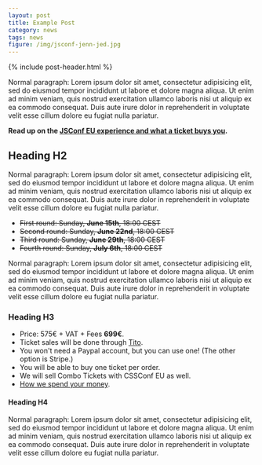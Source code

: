 ```yaml
---
layout: post
title: Example Post
category: news
tags: news
figure: /img/jsconf-jenn-jed.jpg
---
```


{% include post-header.html %}

Normal paragraph: Lorem ipsum dolor sit amet, consectetur adipisicing elit, sed do eiusmod tempor incididunt ut labore et dolore magna aliqua. Ut enim ad minim veniam, quis nostrud exercitation ullamco laboris nisi ut aliquip ex ea commodo consequat. Duis aute irure dolor in reprehenderit in voluptate velit esse cillum dolore eu fugiat nulla pariatur. 

**Read up on the [JSConf EU experience and what a ticket buys you](/why/ "WHY JSConf EU").**

## Heading H2

Normal paragraph: Lorem ipsum dolor sit amet, consectetur adipisicing elit, sed do eiusmod tempor incididunt ut labore et dolore magna aliqua. Ut enim ad minim veniam, quis nostrud exercitation ullamco laboris nisi ut aliquip ex ea commodo consequat. Duis aute irure dolor in reprehenderit in voluptate velit esse cillum dolore eu fugiat nulla pariatur. 

- <s>First round: Sunday, **June 15th**, 18:00 CEST</s>
- <s>Second round: Sunday, **June 22nd**, 18:00 CEST</s>
- <s>Third round: Sunday, **June 29th**, 18:00 CEST</s>
- <s>Fourth round: Sunday, **July 6th**, 18:00 CEST</s>

Normal paragraph: Lorem ipsum dolor sit amet, consectetur adipisicing elit, sed do eiusmod tempor incididunt ut labore et dolore magna aliqua. Ut enim ad minim veniam, quis nostrud exercitation ullamco laboris nisi ut aliquip ex ea commodo consequat. Duis aute irure dolor in reprehenderit in voluptate velit esse cillum dolore eu fugiat nulla pariatur. 

### Heading H3

- Price: 575€ + VAT + Fees **699€**.
- Ticket sales will be done through [Tito](https://tito.io/jsconfeu/jsconf-eu-2014).
- You won't need a Paypal account, but you can use one! (The other option is Stripe.)
- You will be able to buy one ticket per order.
- We will sell Combo Tickets with CSSConf EU as well.
- [How we spend your money](http://2013.jsconf.eu/news/2013/06/15/how-we-spend-your-money.html).

#### Heading H4

Normal paragraph: Lorem ipsum dolor sit amet, consectetur adipisicing elit, sed do eiusmod tempor incididunt ut labore et dolore magna aliqua. Ut enim ad minim veniam, quis nostrud exercitation ullamco laboris nisi ut aliquip ex ea commodo consequat. Duis aute irure dolor in reprehenderit in voluptate velit esse cillum dolore eu fugiat nulla pariatur. 